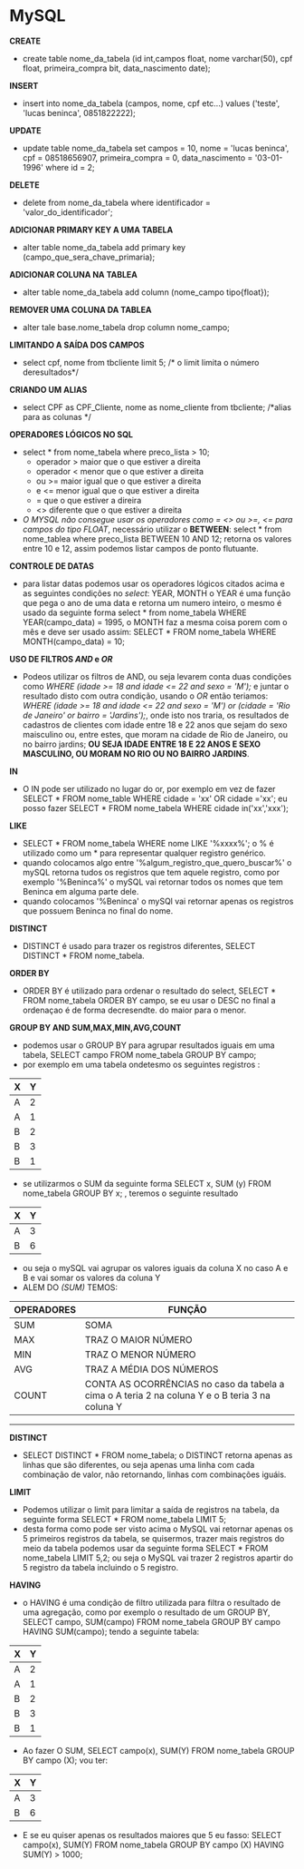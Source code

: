 # MySQL


**CREATE**
- create table nome_da_tabela (id int,campos float, nome varchar(50), cpf float, primeira_compra bit, data_nascimento date);

**INSERT**
- insert into nome_da_tabela (campos, nome, cpf etc...) values ('teste', 'lucas beninca', 0851822222);

**UPDATE**

- update table nome_da_tabela set campos = 10, nome = 'lucas beninca', cpf = 08518656907, primeira_compra = 0, data_nascimento = '03-01-1996'
where  id = 2; 

**DELETE**

- delete from nome_da_tabela where identificador = 'valor_do_identificador';

**ADICIONAR PRIMARY KEY A UMA TABELA**

- alter table nome_da_tabela add primary key (campo_que_sera_chave_primaria);

**ADICIONAR COLUNA NA TABLEA**
- alter table nome_da_tabela add column (nome_campo tipo{float});

**REMOVER UMA COLUNA DA TABLEA**
- alter tale base.nome_tabela drop column nome_campo;

**LIMITANDO A SAÍDA DOS CAMPOS**
- select cpf, nome from tbcliente limit 5; /* o limit limita o número deresultados*/

**CRIANDO UM ALIAS**
- select CPF as CPF_Cliente, nome as nome_cliente from tbcliente; /*alias para as colunas  */

**OPERADORES LÓGICOS NO SQL**
- select * from nome_tabela where preco_lista > 10;
  - operador > maior que o que estiver a direita
  - operador < menor que o que estiver a direita
  - ou >= maior igual que o que estiver a direita
  - e <= menor igual que o que estiver a direita
  - = que o que estiver a direira
  - <> diferente que o que estiver a direita
- *O MYSQL não consegue usar os operadores como = <> ou >=, <= para campos do tipo FLOAT*, necessário utilizar o **BETWEEN**: select * from nome_tablea where preco_lista BETWEEN 10 AND 12; retorna os valores entre 10 e 12, assim podemos listar campos de ponto flutuante.

**CONTROLE DE DATAS**
- para listar datas podemos usar os operadores lógicos citados acima e as seguintes condições no *select*: YEAR, MONTH o YEAR é uma função que pega o ano de uma data e retorna um numero inteiro, o mesmo é usado da seguinte forma select * from nome_tabela WHERE YEAR(campo_data) = 1995, o MONTH faz a mesma coisa porem com o mês e deve ser usado assim: SELECT * FROM nome_tabela WHERE MONTH(campo_data) = 10; 

**USO DE FILTROS *AND* e *OR***
- Podeos utilizar os filtros de  AND, ou seja levarem conta duas condições como *WHERE (idade >= 18 and idade <= 22 and sexo = 'M');* e juntar o resultado disto com outra condição, usando o *OR* então teriamos: *WHERE (idade >= 18 and idade <= 22 and sexo = 'M')
or (cidade = 'Rio de Janeiro' or bairro = 'Jardins');*, onde isto nos traria, os resultados de cadastros de clientes com idade entre 18 e 22 anos que sejam do sexo maisculino ou, entre estes, que moram na cidade de Rio de Janeiro, ou no bairro jardins; **OU SEJA IDADE ENTRE 18 E 22 ANOS E SEXO MASCULINO, OU MORAM NO RIO OU NO BAIRRO JARDINS**.

**IN**
- O IN pode ser utilizado no lugar do or, por exemplo em vez de fazer SELECT * FROM nome_table WHERE cidade = 'xx' OR cidade ='xx'; eu posso fazer SELECT * FROM nome_tabela WHERE cidade in('xx','xxx');

**LIKE**
- SELECT * FROM nome_tabela WHERE nome LIKE '%xxxx%'; o % é utilizado como um * para representar qualquer registro genérico.
- quando colocamos algo entre '%algum_registro_que_quero_buscar%' o mySQL retorna tudos os registros que tem aquele registro, como por exemplo '%Beninca%' o mySQL vai retornar todos os nomes que tem Beninca em alguma parte dele.
- quando colocamos '%Beninca' o mySQl vai retornar apenas os registros que possuem Beninca no final do nome.

**DISTINCT**
- DISTINCT é usado para trazer os registros diferentes, SELECT DISTINCT * FROM nome_tabela.

**ORDER BY**
- ORDER BY é utilizado para ordenar o resultado do select, SELECT * FROM nome_tabela ORDER BY campo, se eu usar o DESC no final a ordenaçao é de forma decresendte. do maior para o menor.

**GROUP BY AND SUM,MAX,MIN,AVG,COUNT**
- podemos usar o GROUP BY para agrupar resultados iguais em uma tabela, SELECT campo FROM nome_tabela GROUP BY campo;
- por exemplo em uma tabela ondetesmo os seguintes registros : 

| X  |  Y  |
| ------------------- | ------------------- |
| A | 2 |
| A | 1 |
| B | 2 |
| B | 3 |
| B | 1 |

- se utilizarmos o SUM da seguinte forma SELECT x, SUM (y) FROM nome_tabela GROUP BY x; , teremos o seguinte resultado

| X  |  Y  |
| ------------------- | ------------------- |
| A | 3 |
| B | 6 |

- ou seja o mySQL vai agrupar os valores iguais da coluna X no caso A e B e vai somar os valores da coluna Y 
- ALEM DO *(SUM)* TEMOS: 

| OPERADORES | FUNÇÃO |
| ------------------- | ------------------- |
| SUM  | SOMA |
| MAX | TRAZ O MAIOR NÚMERO |
| MIN | TRAZ O MENOR NÚMERO |
| AVG | TRAZ A MÉDIA DOS NÚMEROS |
| COUNT | CONTA AS OCORRÊNCIAS no caso da tabela a cima o A teria 2 na coluna Y e o B teria 3 na coluna Y  |

----------------------------------------------------------------------------------------------------------------

**DISTINCT**
- SELECT DISTINCT * FROM nome_tabela; o DISTINCT retorna apenas as linhas que são diferentes, ou seja apenas uma linha com cada combinação de valor, não retornando, linhas com combinações iguáis.

**LIMIT**
- Podemos utilizar o limit para limitar a saída de registros na tabela, da seguinte forma SELECT * FROM nome_tabela LIMIT 5;
- desta forma como pode ser visto acima o MySQL vai retornar apenas os 5 primeiros registros da tabela, se quisermos, trazer mais registros do meio da tabela podemos usar da seguinte forma SELECT * FROM nome_tabela LIMIT 5,2; ou seja o MySQL vai trazer 2 registros apartir do 5 registro da tabela incluindo o 5 registro.

**HAVING**

- o HAVING é uma condição de filtro utilizada para filtra o resultado de uma agregação, como por exemplo o resultado de um GROUP BY, SELECT campo, SUM(campo) FROM nome_tabela GROUP BY campo HAVING SUM(campo); tendo a seguinte tabela:

| X  |  Y  |
| ------------------- | ------------------- |
| A | 2 |
| A | 1 |
| B | 2 |
| B | 3 |
| B | 1 |

- Ao fazer O SUM, SELECT campo(x), SUM(Y) FROM nome_tabela GROUP BY campo (X);  vou ter:

| X  |  Y  |
| ------------------- | ------------------- |
| A | 3 |
| B | 6 |

- E se eu quiser apenas os resultados maiores que 5 eu fasso: SELECT campo(x), SUM(Y) FROM nome_tabela GROUP BY campo (X) HAVING SUM(Y) > 1000;









